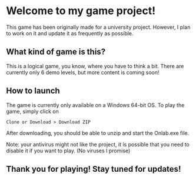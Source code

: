 # Welcome to my game project!

This game has been originally made for a university project.
However, I plan to work on it and update it as frequently as possible.

## What kind of game is this?

This is a logical game, you know, where you have to think a bit.
There are currently only 6 demo levels, but more content is coming soon!

## How to launch

The game is currently only available on a Windows 64-bit OS.
To play the game, simply click on

`Clone or Download > Download ZIP`

After downloading, you should be able to unzip and start the Onlab.exe file.

Note: your antivirus might not like the project, it is possible that you need to disable it if you want to play. (No viruses I promise)

## Thank you for playing! Stay tuned for updates!